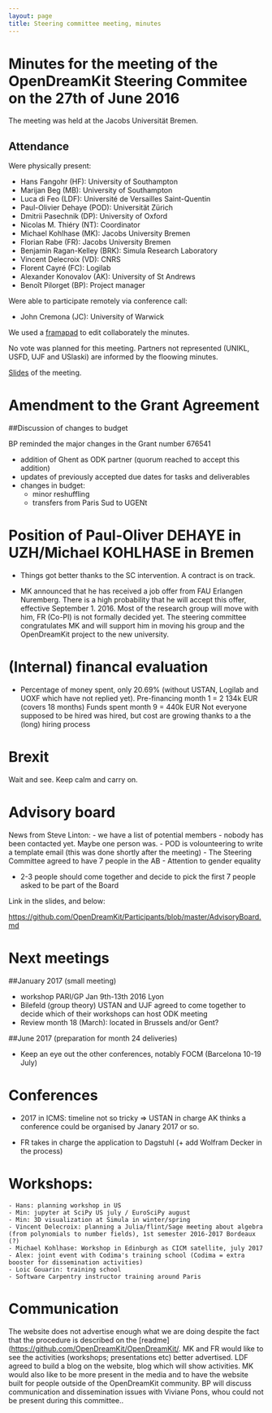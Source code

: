 ```yaml
---
layout: page
title: Steering committee meeting, minutes
---
```


# Minutes for the meeting of the OpenDreamKit Steering Commitee on the 27th of June 2016

The meeting was held at the Jacobs Universität Bremen.

## Attendance

Were physically present:

- Hans Fangohr (HF): University of Southampton
- Marijan Beg (MB): University of Southampton
- Luca di Feo (LDF): Université de Versailles Saint-Quentin
- Paul-Olivier Dehaye (POD): Universität Zürich
- Dmitrii Pasechnik (DP): University of Oxford
- Nicolas M. Thiéry (NT): Coordinator
- Michael Kohlhase (MK): Jacobs University Bremen
- Florian Rabe (FR): Jacobs University Bremen
- Benjamin Ragan-Kelley (BRK): Simula Research Laboratory
- Vincent Delecroix (VD): CNRS
- Florent Cayré (FC): Logilab
- Alexander Konovalov (AK): University of St Andrews
- Benoît Pilorget (BP): Project manager

Were able to participate remotely via conference call:


- John Cremona (JC): University of Warwick


We used a [framapad](https://mensuel.framapad.org/p/BWEKoBS4jU) to edit collaborately the minutes.

No vote was planned for this meeting. Partners not represented (UNIKL, USFD, UJF and USlaski) are informed by the floowing minutes. 

[Slides](opendreamkit.org/meetings/2016-06-27-Bremen/steering-slides/) of the meeting.



# Amendment to the Grant Agreement

##Discussion of changes to budget

BP reminded the major changes in the Grant number 676541
 - addition of Ghent as ODK partner (quorum reached to accept this addition)
 - updates of previously accepted due dates for tasks and deliverables
 - changes in budget: 
    * minor reshuffling 
    * transfers from Paris Sud to UGENt

# Position of Paul-Oliver DEHAYE in UZH/Michael KOHLHASE in Bremen

 - Things got better thanks to the SC intervention. A contract is on track.

 - MK announced that he has received a job offer from FAU Erlangen Nuremberg. There is a high probability that he will accept this offer, effective September 1. 2016. 
Most of the research group will move with him, FR (Co-PI) is not formally decided yet. 
The steering committee congratulates MK and will support him in moving his group and the OpenDreamKit project to the new university. 

# (Internal) financal evaluation

- Percentage of money spent, only 20.69% (without USTAN, Logilab and UOXF which have not replied yet).
Pre-financing month 1 = 2 134k EUR  (covers 18 months)
Funds spent month 9 = 440k EUR
Not everyone supposed to be hired was hired, but cost are growing thanks to a the (long) hiring process 

# Brexit

Wait and see. Keep calm and carry on.

# Advisory board

News from Steve Linton:
    - we have a list of potential members
    - nobody has been contacted yet. Maybe one person was.
    - POD is volounteering to write a template email (this was done shortly after the meeting)
    - The Steering Committee agreed to have 7 people in the AB
    - Attention to gender equality
   -  2-3 people should come together and decide to pick the first 7 people asked to be  part of the Board
    
Link in the slides, and below:

https://github.com/OpenDreamKit/Participants/blob/master/AdvisoryBoard.md

# Next meetings

##January 2017 (small meeting)
 - workshop PARI/GP Jan 9th-13th 2016 Lyon
 - Bilefeld (group theory)
USTAN and UJF agreed to come together to decide which of their workshops can host ODK meeting 
 - Review month 18 (March): located in Brussels and/or Gent?

##June 2017 (preparation for month 24 deliveries)
- Keep an eye out  the other conferences, notably FOCM (Barcelona 10-19 July)

# Conferences

- 2017 in ICMS: timeline not so tricky => USTAN  in charge
AK thinks a conference could be organised by Janary 2017 or so.

- FR takes in charge the application to Dagstuhl (+ add Wolfram Decker in the process)

# Workshops:
    
    - Hans: planning workshop in US
    - Min: jupyter at SciPy US july / EuroSciPy august
    - Min: 3D visualization at Simula in winter/spring
    - Vincent Delecroix: planning a Julia/flint/Sage meeting about algebra (from polynomials to number fields), 1st semester 2016-2017 Bordeaux (?)
    - Michael Kohlhase: Workshop in Edinburgh as CICM satellite, july 2017
    - Alex: joint event with Codima's training school (Codima = extra booster for dissemination activities)
    - Loic Gouarin: training school
    - Software Carpentry instructor training around Paris

# Communication

The website does not advertise enough what we are doing despite the fact that the procedure is described on the [readme](https://github.com/OpenDreamKit/OpenDreamKit/.
MK and FR would like to see the activities (workshops; presentations etc) better advertised. LDF agreed to build a blog on the website, blog which will show activities. 
MK would also like to be more present in the media and to have the website built for people outside of the OpenDreamKit community. 
BP will discuss communication and dissemination issues with Viviane Pons, whou could not be present during this committee..

   
    
    

